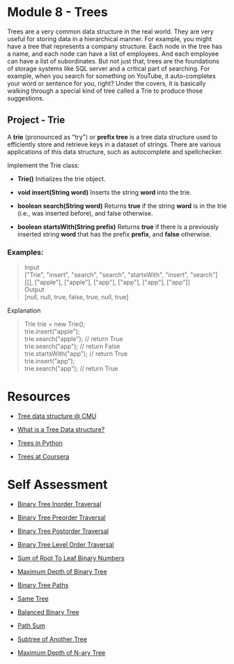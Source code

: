 # Module 8 - Trees

Trees are a very common data structure in the real world. They are very useful for storing data in a hierarchical manner. For example, you might have a tree that represents a company structure. Each node in the tree has a name, and each node can have a list of employees. And each employee can have a list of subordinates. But not just that, trees are the foundations of storage systems like SQL server and a critical part of searching. For example, when you search for something on YouTube, it auto-completes your word or sentence for you, right? Under the covers, it is basically walking through a special kind of tree called a Trie to produce those suggestions.

## Project - Trie

A **trie** (pronounced as "try") or **prefix tree** is a tree data structure used to efficiently store and retrieve keys in a dataset of strings. There are various applications of this data structure, such as autocomplete and spellchecker.

Implement the Trie class:

- **Trie()** Initializes the trie object.

- **void insert(String word)** Inserts the string **word** into the trie.

- **boolean search(String word)** Returns **true** if the string **word** is in the trie (i.e., was inserted before), and false otherwise.

- **boolean startsWith(String prefix)** Returns **true** if there is a previously inserted string **word** that has the prefix **prefix**, and **false** otherwise.

### Examples:
>Input<br>
["Trie", "insert", "search", "search", "startsWith", "insert", "search"]<br>
[[], ["apple"], ["apple"], ["app"], ["app"], ["app"], ["app"]]<br>
Output<br>
[null, null, true, false, true, null, true]<br>

Explanation
>Trie trie = new Trie();<br>
trie.insert("apple");<br>
trie.search("apple");   // return True<br>
trie.search("app");     // return False<br>
trie.startsWith("app"); // return True<br>
trie.insert("app");<br>
trie.search("app");     // return True<br>


# Resources

- [Tree data structure @ CMU](https://www.cs.cmu.edu/~clo/www/CMU/DataStructures/Lessons/lesson4_1.htm)

- [What is a Tree Data structure?](https://afteracademy.com/blog/what-is-a-tree-data-structure)

- [Trees in Python](https://www.freecodecamp.org/news/all-you-need-to-know-about-tree-data-structures-bceacb85490c/)

- [Trees at Coursera](https://www.coursera.org/lecture/data-structures/trees-95qda)

# Self Assessment

- [Binary Tree Inorder Traversal](https://www.engineeringwithutsav.com/Binary%20Tree%20Inorder%20Traversal)

- [Binary Tree Preorder Traversal](https://leetcode.com/problems/binary-tree-preorder-traversal)

- [Binary Tree Postorder Traversal](https://leetcode.com/problems/binary-tree-postorder-traversal)

- [Binary Tree Level Order Traversal](https://leetcode.com/problems/binary-tree-level-order-traversal/)

- [Sum of Root To Leaf Binary Numbers](https://leetcode.com/problems/sum-of-root-to-leaf-binary-numbers)

- [Maximum Depth of Binary Tree](https://leetcode.com/problems/maximum-depth-of-binary-tree)

- [Binary Tree Paths](https://leetcode.com/problems/binary-tree-paths)

- [Same Tree](https://leetcode.com/problems/same-tree)

- [Balanced Binary Tree](https://leetcode.com/problems/balanced-binary-tree)

- [Path Sum](https://leetcode.com/problems/path-sum)

- [Subtree of Another Tree](https://leetcode.com/problems/subtree-of-another-tree)

- [Maximum Depth of N-ary Tree](https://leetcode.com/problems/maximum-depth-of-n-ary-tree)